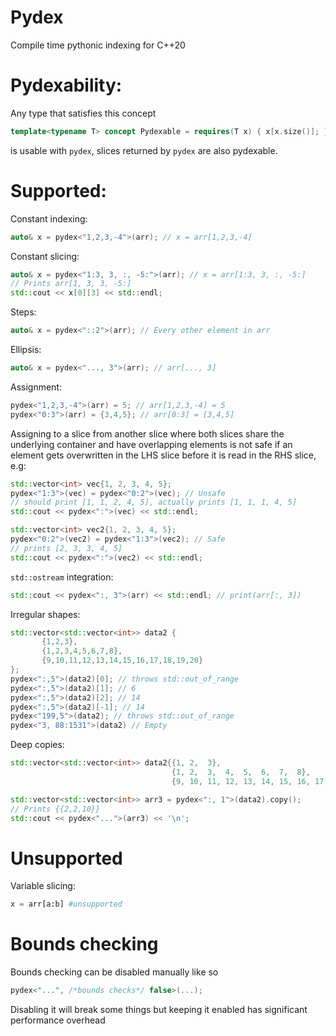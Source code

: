 # Pydex
Compile time pythonic indexing for C++20

<h1> 
Pydexability: 
</h1>

Any type that satisfies this concept
```cpp
template<typename T> concept Pydexable = requires(T x) { x[x.size()]; };
```
is usable with `pydex`, slices returned by `pydex` are also pydexable.

<h1>
Supported:
</h1>

Constant indexing:
```cpp
auto& x = pydex<"1,2,3,-4">(arr); // x = arr[1,2,3,-4]
```

Constant slicing:
```cpp
auto& x = pydex<"1:3, 3, :, -5:">(arr); // x = arr[1:3, 3, :, -5:]
// Prints arr[1, 3, 3, -5:]
std::cout << x[0][3] << std::endl;
```

Steps:
```cpp
auto& x = pydex<"::2">(arr); // Every other element in arr
```

Ellipsis:
```cpp
auto& x = pydex<"..., 3">(arr); // arr[..., 3]
```

Assignment:
```cpp
pydex<"1,2,3,-4">(arr) = 5; // arr[1,2,3,-4] = 5
pydex<"0:3">(arr) = {3,4,5}; // arr[0:3] = [3,4,5]
```
Assigning to a slice from another slice where both slices share the underlying container 
and have overlapping elements is not safe if an element gets overwritten in the LHS slice before it is read in the RHS slice, e.g:
```cpp
std::vector<int> vec{1, 2, 3, 4, 5};
pydex<"1:3">(vec) = pydex<"0:2">(vec); // Unsafe
// should print [1, 1, 2, 4, 5], actually prints [1, 1, 1, 4, 5]
std::cout << pydex<":">(vec) << std::endl; 
```
```cpp
std::vector<int> vec2{1, 2, 3, 4, 5};
pydex<"0:2">(vec2) = pydex<"1:3">(vec2); // Safe
// prints [2, 3, 3, 4, 5]
std::cout << pydex<":">(vec2) << std::endl;
```
`std::ostream` integration:
```cpp
std::cout << pydex<":, 3">(arr) << std::endl; // print(arr[:, 3])
```
Irregular shapes:
```cpp
std::vector<std::vector<int>> data2 {
       {1,2,3},
       {1,2,3,4,5,6,7,8},
       {9,10,11,12,13,14,15,16,17,18,19,20}
};
pydex<":,5">(data2)[0]; // throws std::out_of_range
pydex<":,5">(data2)[1]; // 6
pydex<":,5">(data2)[2]; // 14
pydex<":,5">(data2)[-1]; // 14
pydex<"199,5">(data2); // throws std::out_of_range
pydex<"3, 88:1531">(data2) // Empty
```

Deep copies:
```cpp
std::vector<std::vector<int>> data2{{1, 2,  3},
                                    {1, 2,  3,  4,  5,  6,  7,  8},
                                    {9, 10, 11, 12, 13, 14, 15, 16, 17, 18, 19, 20}};

std::vector<std::vector<int>> arr3 = pydex<":, 1">(data2).copy();
// Prints {{2,2,10}}
std::cout << pydex<"...">(arr3) << '\n';
```
<h1> Unsupported </h1>

Variable slicing:
```python
x = arr[a:b] #unsupported
```

<h1> Bounds checking </h1>
Bounds checking can be disabled manually like so

```cpp
pydex<"...", /*bounds checks*/ false>(...);
```

Disabling it will break some things but keeping it enabled has significant performance overhead
